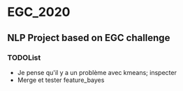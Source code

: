 # EGC_2020

## NLP Project based on EGC challenge

### TODOList

- Je pense qu'il y a un problème avec kmeans; inspecter
- Merge et tester feature_bayes

